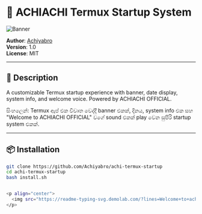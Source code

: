 # 🎉 ACHIACHI Termux Startup System

![Banner](./banner.jpg)

**Author**: [Achiyabro](https://github.com/Achiyabro)  
**Version**: 1.0  
**License**: MIT

---

## 📝 Description

A customizable Termux startup experience with banner, date display, system info, and welcome voice. Powered by ACHIACHI OFFICIAL.

සිංහලෙන්: Termux ඇප් එක විවෘත වෙද්දී banner එකක්, දිනය, system info එක සහ "Welcome to ACHIACHI OFFICIAL" වගේ sound එකක් play වෙන සුපිරි startup system එකක්.

---

## 📦 Installation

```bash
git clone https://github.com/Achiyabro/achi-termux-startup
cd achi-termux-startup
bash install.sh


<p align="center">
  <img src="https://readme-typing-svg.demolab.com/?lines=Welcome+to+achi⚡termux+startup!;Simple+Tools+for+Hackers+%26+Fun;Made+by+Achiyabro&font=Fira+Code&center=true&width=440&height=45&color=06F700&vCenter=true&size=20" alt="Typing SVG">
</p>

